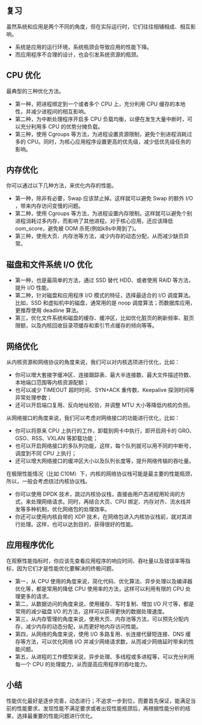 ## 复习

虽然系统和应用是两个不同的角度，但在实际运行时，它们往往相辅相成、相互影响。

* 系统是应用的运行环境，系统瓶颈会导致应用的性能下降。
* 而应用程序不合理的设计，也会引发系统资源的瓶颈。

## CPU 优化

最典型的三种优化方法。
* 第一种，把进程绑定到一个或者多个 CPU 上，充分利用 CPU 缓存的本地性，并减少进程间的相互影响。
* 第二种，为中断处理程序开启多 CPU 负载均衡，以便在发生大量中断时，可以充分利用多 CPU 的优势分摊负载。
* 第三种，使用 Cgroups 等方法，为进程设置资源限制，避免个别进程消耗过多的 CPU。同时，为核心应用程序设置更高的优先级，减少低优先级任务的影响。

## 内存优化
你可以通过以下几种方法，来优化内存的性能。
* 第一种，除非有必要，Swap 应该禁止掉。这样就可以避免 Swap 的额外 I/O ，带来内存访问变慢的问题。
* 第二种，使用 Cgroups 等方法，为进程设置内存限制。这样就可以避免个别进程消耗过多内存，而影响了其他进程。对于核心应用，还应该降低 oom_score，避免被 OOM 杀死(例如k8s中用到了)。
* 第三种，使用大页、内存池等方法，减少内存的动态分配，从而减少缺页异常。

## 磁盘和文件系统 I/O 优化

* 第一种，也是最简单的方法，通过 SSD 替代 HDD、或者使用 RAID 等方法，提升 I/O 性能。
* 第二种，针对磁盘和应用程序 I/O 模式的特征，选择最适合的 I/O 调度算法。比如，SSD 和虚拟机中的磁盘，通常用的是 noop 调度算法；而数据库应用，更推荐使用 deadline 算法。
* 第三，优化文件系统和磁盘的缓存、缓冲区，比如优化脏页的刷新频率、脏页限额，以及内核回收目录项缓存和索引节点缓存的倾向等等。

## 网络优化
从内核资源和网络协议的角度来说，我们可以对内核选项进行优化，比如：
* 你可以增大套接字缓冲区、连接跟踪表、最大半连接数、最大文件描述符数、本地端口范围等内核资源配额；
* 也可以减少 TIMEOUT 超时时间、SYN+ACK 重传数、Keepalive 探测时间等异常处理参数；
* 还可以开启端口复用、反向地址校验，并调整 MTU 大小等降低内核的负担。

从网络接口的角度来说，我们可以考虑对网络接口的功能进行优化，比如：
* 你可以将原来 CPU 上执行的工作，卸载到网卡中执行，即开启网卡的 GRO、GSO、RSS、VXLAN 等卸载功能；
* 也可以开启网络接口的多队列功能，这样，每个队列就可以用不同的中断号，调度到不同 CPU 上执行；
* 还可以增大网络接口的缓冲区大小以及队列长度等，提升网络传输的吞吐量。

在极限性能情况（比如 C10M）下，内核的网络协议栈可能是最主要的性能瓶颈，所以，一般会考虑绕过内核协议栈。
* 你可以使用 DPDK 技术，跳过内核协议栈，直接由用户态进程用轮询的方式，来处理网络请求。同时，再结合大页、CPU 绑定、内存对齐、流水线并发等多种机制，优化网络包的处理效率。
* 你还可以使用内核自带的 XDP 技术，在网络包进入内核协议栈前，就对其进行处理。这样，也可以达到目的，获得很好的性能。

## 应用程序优化
在观察性能指标时，你应该先查看应用程序的响应时间、吞吐量以及错误率等指标，因为它们才是性能优化要解决的终极问题。

* 第一，从 CPU 使用的角度来说，简化代码、优化算法、异步处理以及编译器优化等，都是常用的降低 CPU 使用率的方法，这样可以利用有限的 CPU 处理更多的请求。
* 第二，从数据访问的角度来说，使用缓存、写时复制、增加 I/O 尺寸等，都是常用的减少磁盘 I/O 的方法，这样可以获得更快的数据处理速度。
* 第三，从内存管理的角度来说，使用大页、内存池等方法，可以预先分配内存，减少内存的动态分配，从而更好地内存访问性能。
* 第四，从网络的角度来说，使用 I/O 多路复用、长连接代替短连接、DNS 缓存等方法，可以优化网络 I/O 并减少网络请求数，从而减少网络延时带来的性能问题。
* 第五，从进程的工作模型来说，异步处理、多线程或多进程等，可以充分利用每一个 CPU 的处理能力，从而提高应用程序的吞吐能力。

## 小结

性能优化最好是逐步完善，动态进行；不追求一步到位，而要首先保证，能满足当前的性能要求。发现性能不满足要求或者出现性能瓶颈后，再根据性能分析的结果，选择最重要的性能问题进行优化。
